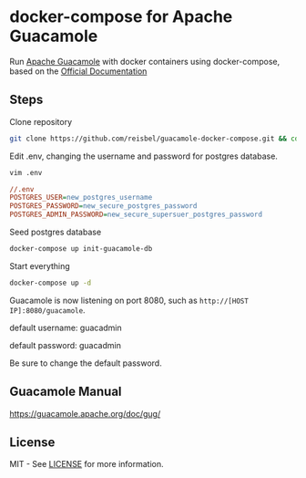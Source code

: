 # docker-compose for Apache Guacamole

Run [Apache Guacamole](https://guacamole.apache.org/) with docker containers using docker-compose, based on the [Official Documentation](https://guacamole.apache.org/doc/gug/guacamole-docker.html)

## Steps

Clone repository
```bash
git clone https://github.com/reisbel/guacamole-docker-compose.git && cd guacamole-docker-compose
```

Edit .env, changing the username and password for postgres database.
```bash
vim .env 
```

```cfg
//.env
POSTGRES_USER=new_postgres_username
POSTGRES_PASSWORD=new_secure_postgres_password
POSTGRES_ADMIN_PASSWORD=new_secure_supersuer_postgres_password
```

Seed postgres database
```bash
docker-compose up init-guacamole-db
```

Start everything
```bash
docker-compose up -d
```

Guacamole is now listening on port 8080, such as `http://[HOST IP]:8080/guacamole`.

default username: guacadmin

default password: guacadmin

Be sure to change the default password.


## Guacamole Manual
https://guacamole.apache.org/doc/gug/


## License

MIT - See [LICENSE](LICENSE) for more information.
